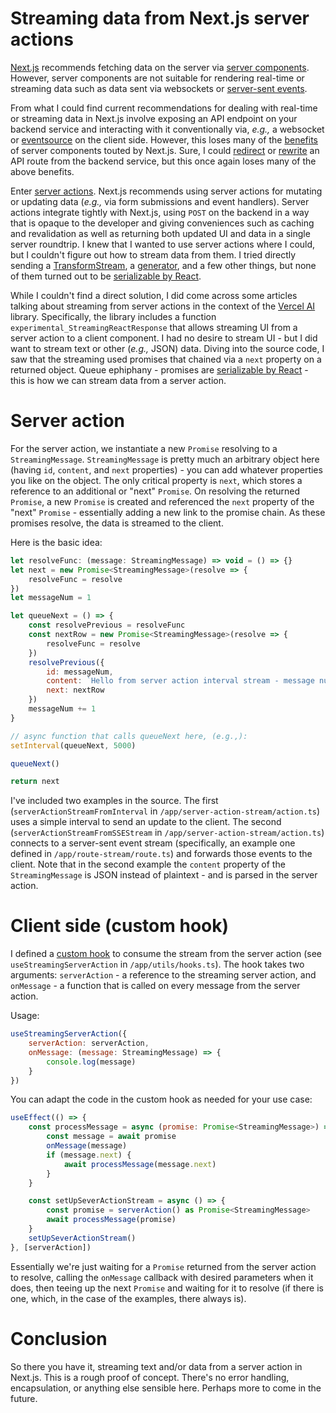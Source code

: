 # Streaming data from Next.js server actions

[Next.js](https://nextjs.org) recommends fetching data on the server via [server components](https://nextjs.org/docs/app/building-your-application/rendering/server-components). However, server components are not suitable for rendering real-time or streaming data such as data sent via websockets or [server-sent events](https://developer.mozilla.org/en-US/docs/Web/API/Server-sent_events).

From what I could find current recommendations for dealing with real-time or streaming data in Next.js involve exposing an API endpoint on your backend service and interacting with it conventionally via, *e.g.,* a websocket or [eventsource](https://developer.mozilla.org/en-US/docs/Web/API/EventSource) on the client side. However, this loses many of the [benefits](https://nextjs.org/docs/app/building-your-application/data-fetching/patterns#fetching-data-on-the-server) of server components touted by Next.js. Sure, I could [redirect](https://nextjs.org/docs/app/building-your-application/routing/redirecting) or [rewrite](https://nextjs.org/docs/app/api-reference/next-config-js/rewrites) an API route from the backend service, but this once again loses many of the above benefits.

Enter [server actions](https://nextjs.org/docs/app/building-your-application/data-fetching/server-actions-and-mutations). Next.js recommends using server actions for mutating or updating data (*e.g.,* via form submissions and event handlers). Server actions integrate tightly with Next.js, using `POST` on the backend in a way that is opaque to the developer and giving conveniences such as caching and revalidation as well as returning both updated UI and data in a single server roundtrip. I knew that I wanted to use server actions where I could, but I couldn't figure out how to stream data from them. I tried directly sending a [TransformStream](https://developer.mozilla.org/en-US/docs/Web/API/TransformStream), a [generator](https://developer.mozilla.org/en-US/docs/Web/JavaScript/Reference/Global_Objects/Generator), and a few other things, but none of them turned out to be [serializable by React](https://react.dev/reference/react/use-server#serializable-parameters-and-return-values).

While I couldn't find a direct solution, I did come across some articles talking about streaming from server actions in the context of the [Vercel AI](https://sdk.vercel.ai/docs/api-reference) library. Specifically, the library includes a function `experimental_StreamingReactResponse` that allows streaming UI from a server action to a client component. I had no desire to stream UI - but I did want to stream text or other (*e.g.,* JSON) data. Diving into the source code, I saw that the streaming used promises that chained via a `next` property on a returned object. Queue ephiphany - promises are [serializable by React](https://react.dev/reference/react/use-server#serializable-parameters-and-return-values) - this is how we can stream data from a server action.

# Server action

For the server action, we instantiate a new `Promise` resolving to a `StreamingMessage`. `StreamingMessage` is pretty much an arbitrary object here (having `id`, `content`, and `next` properties) - you can add whatever properties you like on the object. The only critical property is `next`, which stores a reference to an additional or "next" `Promise`. On resolving the returned `Promise`, a new `Promise` is created and referenced the `next` property of the "next" `Promise` - essentially adding a new link to the promise chain. As these promises resolve, the data is streamed to the client.

Here is the basic idea:

```javascript
let resolveFunc: (message: StreamingMessage) => void = () => {}
let next = new Promise<StreamingMessage>(resolve => {
    resolveFunc = resolve
})
let messageNum = 1

let queueNext = () => {
    const resolvePrevious = resolveFunc
    const nextRow = new Promise<StreamingMessage>(resolve => {
        resolveFunc = resolve
    })
    resolvePrevious({
        id: messageNum,
        content: `Hello from server action interval stream - message number ${messageNum}`,
        next: nextRow
    })
    messageNum += 1
}

// async function that calls queueNext here, (e.g.,):
setInterval(queueNext, 5000)

queueNext()

return next
```

I've included two examples in the source. The first (`serverActionStreamFromInterval` in `/app/server-action-stream/action.ts`) uses a simple interval to send an update to the client. The second (`serverActionStreamFromSSEStream` in `/app/server-action-stream/action.ts`) connects to a server-sent event stream (specifically, an example one defined in `/app/route-stream/route.ts`) and forwards those events to the client. Note that in the second example the `content` property of the `StreamingMessage` is JSON instead of plaintext - and is parsed in the server action.

# Client side (custom hook)

I defined a [custom hook](https://react.dev/learn/reusing-logic-with-custom-hooks) to consume the stream from the server action (see `useStreamingServerAction` in `/app/utils/hooks.ts`). The hook takes two arguments: `serverAction` - a reference to the streaming server action, and `onMessage` - a function that is called on every message from the server action.

Usage:

```javascript
useStreamingServerAction({
    serverAction: serverAction,
    onMessage: (message: StreamingMessage) => {
        console.log(message)
    }
})
```

You can adapt the code in the custom hook as needed for your use case:

```javascript
useEffect(() => {
    const processMessage = async (promise: Promise<StreamingMessage>) => {
        const message = await promise
        onMessage(message)
        if (message.next) {
            await processMessage(message.next)
        }
    }

    const setUpSeverActionStream = async () => {
        const promise = serverAction() as Promise<StreamingMessage>
        await processMessage(promise)
    }
    setUpSeverActionStream()
}, [serverAction])
```

Essentially we're just waiting for a `Promise` returned from the server action to resolve, calling the `onMessage` callback with desired parameters when it does, then teeing up the next `Promise` and waiting for it to resolve (if there is one, which, in the case of the examples, there always is).

# Conclusion

So there you have it, streaming text and/or data from a server action in Next.js. This is a rough proof of concept. There's no error handling, encapsulation, or anything else sensible here. Perhaps more to come in the future.